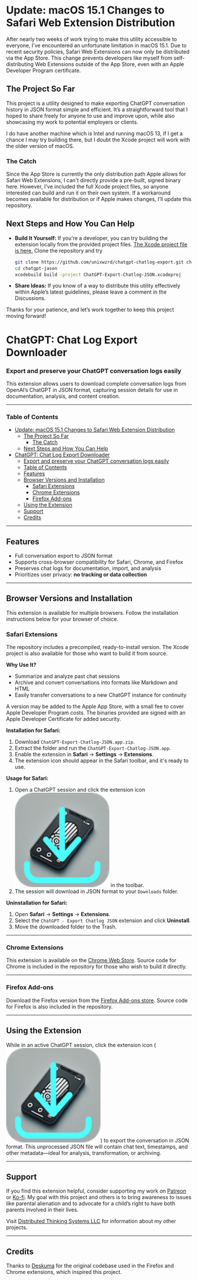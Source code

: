 # Update: macOS 15.1 Changes to Safari Web Extension Distribution

After nearly two weeks of work trying to make this utility accessible to everyone, I’ve encountered an unfortunate limitation in macOS 15.1. Due to recent security policies, Safari Web Extensions can now only be distributed via the App Store. This change prevents developers like myself from self-distributing Web Extensions outside of the App Store, even with an Apple Developer Program certificate.

## The Project So Far

This project is a utility designed to make exporting ChatGPT conversation history in JSON format simple and efficient. It’s a straightforward tool that I hoped to share freely for anyone to use and improve upon, while also showcasing my work to potential employers or clients.

I do have another machine which is Intel and running macOS 13, if I get a chance I may try building there, but I doubt the Xcode project will work with the older version of macOS.

### The Catch

Since the App Store is currently the only distribution path Apple allows for Safari Web Extensions, I can't directly provide a pre-built, signed binary here. However, I’ve included the full Xcode project files, so anyone interested can build and run it on their own system. If a workaround becomes available for distribution or if Apple makes changes, I’ll update this repository.

## Next Steps and How You Can Help

- **Build It Yourself:** If you’re a developer, you can try building the extension locally from the provided project files. [The Xcode project file is here.](https://github.com/unixwzrd/chatgpt-chatlog-export/tree/main/ChatGPT%20Export%20JSON%20Chatlogs) Clone the repository and try
  ```bash
  git clone https://github.com/unixwzrd/chatgpt-chatlog-export.git chatgpt-jason
  cd chatgpt-jason
  xcodebuild build -project ChatGPT-Export-Chatlog-JSON.xcodeproj
  ```
- **Share Ideas:** If you know of a way to distribute this utility effectively within Apple’s latest guidelines, please leave a comment in the Discussions.
  
Thanks for your patience, and let’s work together to keep this project moving forward!

# ChatGPT: Chat Log Export Downloader

### Export and preserve your ChatGPT conversation logs easily

This extension allows users to download complete conversation logs from OpenAI’s ChatGPT in JSON format, capturing session details for use in documentation, analysis, and content creation.

---

### Table of Contents

- [Update: macOS 15.1 Changes to Safari Web Extension Distribution](#update-macos-151-changes-to-safari-web-extension-distribution)
  - [The Project So Far](#the-project-so-far)
    - [The Catch](#the-catch)
  - [Next Steps and How You Can Help](#next-steps-and-how-you-can-help)
- [ChatGPT: Chat Log Export Downloader](#chatgpt-chat-log-export-downloader)
    - [Export and preserve your ChatGPT conversation logs easily](#export-and-preserve-your-chatgpt-conversation-logs-easily)
    - [Table of Contents](#table-of-contents)
  - [Features](#features)
  - [Browser Versions and Installation](#browser-versions-and-installation)
    - [Safari Extensions](#safari-extensions)
    - [Chrome Extensions](#chrome-extensions)
    - [Firefox Add-ons](#firefox-add-ons)
  - [Using the Extension](#using-the-extension)
  - [Support](#support)
  - [Credits](#credits)

---

## Features

- Full conversation export to JSON format
- Supports cross-browser compatibility for Safari, Chrome, and Firefox
- Preserves chat logs for documentation, import, and analysis
- Prioritizes user privacy: **no tracking or data collection**

---

## Browser Versions and Installation

This extension is available for multiple browsers. Follow the installation instructions below for your browser of choice.

### Safari Extensions

The repository includes a precompiled, ready-to-install version. The Xcode project is also available for those who want to build it from source.

**Why Use It?**

- Summarize and analyze past chat sessions
- Archive and convert conversations into formats like Markdown and HTML
- Easily transfer conversations to a new ChatGPT instance for continuity

A version may be added to the Apple App Store, with a small fee to cover Apple Developer Program costs. The binaries provided are signed with an Apple Developer Certificate for added security.

**Installation for Safari:**

1. Download `ChatGPT-Export-Chatlog-JSON.app.zip`.
2. Extract the folder and run the `ChatGPT-Export-Chatlog-JSON.app`.
3. Enable the extension in **Safari** -> **Settings** -> **Extensions**.
4. The extension icon should appear in the Safari toolbar, and it's ready to use.

**Usage for Safari:**

1. Open a ChatGPT session and click the extension icon ![download icon](./icons/download-icon.svg) in the toolbar.
2. The session will download in JSON format to your `Downloads` folder.

**Uninstallation for Safari:**

1. Open **Safari** -> **Settings** -> **Extensions**.
2. Select the `ChatGPT - Export Chatlog JSON` extension and click **Uninstall**.
3. Move the downloaded folder to the Trash.

---

### Chrome Extensions

This extension is available on the [Chrome Web Store](https://chrome.google.com/webstore/detail/chatgpt-chat-log-export/). Source code for Chrome is included in the repository for those who wish to build it directly.

---

### Firefox Add-ons

Download the Firefox version from the [Firefox Add-ons store](https://addons.mozilla.org/ja/firefox/addon/chatgpt-chat-log-export/). Source code for Firefox is also included in the repository.

---

## Using the Extension

While in an active ChatGPT session, click the extension icon (![download icon](./icons/download-icon.svg)) to export the conversation in JSON format. This unprocessed JSON file will contain chat text, timestamps, and other metadata—ideal for analysis, transformation, or archiving.

---

## Support

If you find this extension helpful, consider supporting my work on [Patreon](https://patreon.com/unixwzrd) or [Ko-fi](https://ko-fi.com/unixwzrd). My goal with this project and others is to bring awareness to issues like parental alienation and to advocate for a child’s right to have both parents involved in their lives.

Visit [Distributed Thinking Systems LLC](https://unixwzrd.ai/) for information about my other projects.

---

## Credits

Thanks to [Deskuma](https://github.com/Deskuma) for the original codebase used in the Firefox and Chrome extensions, which inspired this project.